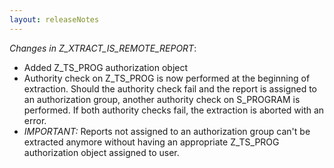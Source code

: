 ```yaml
---
layout: releaseNotes
---
```


*Changes in Z_XTRACT_IS_REMOTE_REPORT*:
- Added Z_TS_PROG authorization object
- Authority check on Z_TS_PROG is now performed at the beginning of extraction. Should the authority check fail and the report is assigned to an authorization group, another authority check on S_PROGRAM is performed. If both authority checks fail, the extraction is aborted with an error.
- *IMPORTANT:* Reports not assigned to an authorization group can't be extracted anymore without having an appropriate Z_TS_PROG authorization object assigned to user.